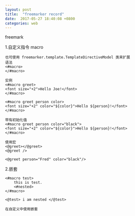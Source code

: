 ```yaml
---
layout: post
title:  "freemarker record"
date:  2017-05-27 18:40:08 +0800
categories: web
---
```

freemark

 1.自定义指令 	macro 
 
 
	也可使用 freemarker.template.TemplateDirectiveModel 类来扩展
	语法	
	<#macro>
	</#macro>

	实例
	<#macro greet>
	<font size="+2">Hello Joe!</font>
	</#macro>

	<#macro greet person color>
	<font size="+2" color="${color}">Hello ${person}!</font>
	</#macro>
	
	带有初始化值
	<#macro greet person color="black">
	<font size="+2" color="${color}">Hello ${person}!</font>
	</#macro>

	使用宏
	<@greet></@greet>
	<@greet />

	<@greet person="Fred" color="black"/>
 
 
 2.嵌套	
 
 
	<#macro test>
		this is test.
		<#nested>
	</#macro>
	
	<@test> i am nested </@test>
	
	在自定义中使用嵌套
	
